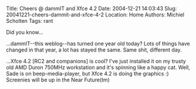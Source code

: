 Title: Cheers @ dammIT and Xfce 4.2
Date: 2004-12-21 14:03:43
Slug: 20041221-cheers-dammit-and-xfce-4-2
Location: Home
Authors: Michiel Scholten
Tags: rant

<p>Did you know...</p>
<p>...dammIT--this weblog--has turned one year old today? Lots of things have changed in that year, a lot has stayed the same. Same shit, different day.</p>
<p>...Xfce 4.2 [RC2 and companions] is cool? I've just installed it on my trusty old AMD Duron 750MHz workstation and it's spinning like a happy cat. Well, Sade is on beep-media-player, but Xfce 4.2 is doing the graphics :) Screenies will be up in the Near Future(tm)</p>